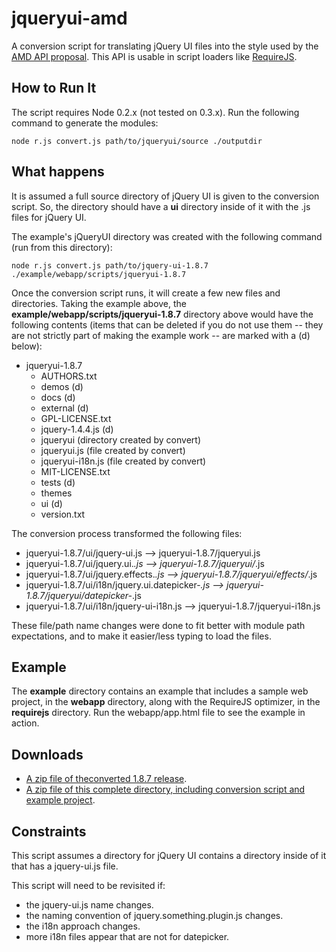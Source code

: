 # jqueryui-amd

A conversion script for translating jQuery UI files into the style used by the [AMD API proposal](http://wiki.commonjs.org/wiki/Modules/AsynchronousDefinition). This API is usable in script loaders like [RequireJS](http://requirejs.org).

## How to Run It

The script requires Node 0.2.x (not tested on 0.3.x). Run the following command to generate the modules:

    node r.js convert.js path/to/jqueryui/source ./outputdir

## What happens

It is assumed a full source directory of jQuery UI is given to the conversion script. So, the directory should have a **ui** directory inside of it with the .js files for jQuery UI.

The example's jQueryUI directory was created with the following command (run from this directory):

    node r.js convert.js path/to/jquery-ui-1.8.7 ./example/webapp/scripts/jqueryui-1.8.7

Once the conversion script runs, it will create a few new files and directories. Taking the example above, the **example/webapp/scripts/jqueryui-1.8.7** directory above would have the following contents (items that can be deleted if you do not use them -- they are not strictly part of making the example work -- are marked with a (d) below):

* jqueryui-1.8.7
    * AUTHORS.txt
    * demos (d)
    * docs (d)
    * external (d)
    * GPL-LICENSE.txt
    * jquery-1.4.4.js (d)
    * jqueryui (directory created by convert)
    * jqueryui.js (file created by convert)
    * jqueryui-i18n.js (file created by convert)
    * MIT-LICENSE.txt
    * tests (d)
    * themes
    * ui (d)
    * version.txt

The conversion process transformed the following files:

* jqueryui-1.8.7/ui/jquery-ui.js --> jqueryui-1.8.7/jqueryui.js
* jqueryui-1.8.7/ui/jquery.ui.*.js --> jqueryui-1.8.7/jqueryui/*.js
* jqueryui-1.8.7/ui/jquery.effects.*.js --> jqueryui-1.8.7/jqueryui/effects/*.js
* jqueryui-1.8.7/ui/i18n/jquery.ui.datepicker-*.js --> jqueryui-1.8.7/jqueryui/datepicker-*.js
* jqueryui-1.8.7/ui/i18n/jquery-ui-i18n.js --> jqueryui-1.8.7/jqueryui-i18n.js

These file/path name changes were done to fit better with module path expectations, and to make it easier/less typing to load the files.

## Example

The **example** directory contains an example that includes a sample web project, in the **webapp** directory, along with the RequireJS optimizer, in the **requirejs** directory. Run the webapp/app.html file to see the example in action.

## Downloads

* [A zip file of theconverted 1.8.7 release](http://requirejs.org/jquery-amd/jquery-amd-1.8.7.zip).
* [A zip file of this complete directory, including conversion script and example project](http://requirejs.org/jquery-amd/jquery-amd.zip).


## Constraints

This script assumes a directory for jQuery UI contains a directory inside of it that has a jquery-ui.js file.

This script will need to be revisited if:

* the jquery-ui.js name changes.
* the naming convention of jquery.something.plugin.js changes.
* the i18n approach changes.
* more i18n files appear that are not for datepicker.
